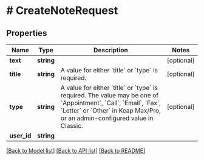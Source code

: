 # # CreateNoteRequest

## Properties

Name | Type | Description | Notes
------------ | ------------- | ------------- | -------------
**text** | **string** |  | [optional]
**title** | **string** | A value for either &#x60;title&#x60; or &#x60;type&#x60; is required. | [optional]
**type** | **string** | A value for either &#x60;title&#x60; or &#x60;type&#x60; is required. The value may be one of &#x60;Appointment&#x60;, &#x60;Call&#x60;, &#x60;Email&#x60;, &#x60;Fax&#x60;, &#x60;Letter&#x60; or &#x60;Other&#x60; in Keap Max/Pro, or an admin-configured value in Classic. | [optional]
**user_id** | **string** |  |

[[Back to Model list]](../../README.md#models) [[Back to API list]](../../README.md#endpoints) [[Back to README]](../../README.md)
